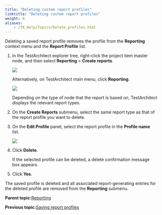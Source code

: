 ```yaml
--- 
title: "Deleting custom report profiles"
linktitle: "Deleting custom report profiles"
weight: 4
aliases: 
    - /TA_Help/Topics/Delete_profiles.html
---
```


Deleting a saved report profile removes the profile from the **Reporting** context menu and the **Report Profile** list.

1.  In the TestArchitect explorer tree, right-click the project item master node, and then select **Reporting** \> **Create reports**.

    ![](/images//Images/Project_reporting.png)

    Alternatively, on TestArchitect main menu, click **Reporting**.

    ![](/images//Images/TA_main_menu_reporting.png)

    Depending on the type of node that the report is based on, TestArchitect displays the relevant report types.

2.  On the **Create Reports** submenu, select the same report type as that of the report profile you want to delete.

3.  On the **Edit Profile** panel, select the report profile in the **Profile name** list.

    ![](/images//Images/Delete_report_profile.png)

4.  Click **Delete**.

    If the selected profile can be deleted, a delete confirmation message box appears.

5.  Click **Yes**.


The saved profile is deleted and all associated report-generating entries for the deleted profile are removed from the **Reporting** submenu.

**Parent topic:**[Reporting](/TA_Help/Topics/Reporting_def.html)

**Previous topic:**[Saving report profiles](/TA_Help/Topics/Report_profiles.html)

